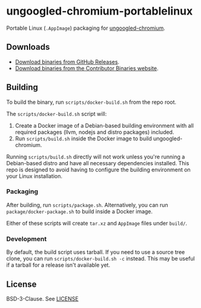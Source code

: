 # ungoogled-chromium-portablelinux
Portable Linux (`.AppImage`) packaging for [ungoogled-chromium](https://github.com/ungoogled-software/ungoogled-chromium).

## Downloads
- [Download binaries from GitHub Releases](https://github.com/ungoogled-software/ungoogled-chromium-portablelinux/releases).
- [Download binaries from the Contributor Binaries website](https://ungoogled-software.github.io/ungoogled-chromium-binaries/).

## Building
To build the binary, run `scripts/docker-build.sh` from the repo root.

The `scripts/docker-build.sh` script will:
1. Create a Docker image of a Debian-based building environment with all required packages (llvm, nodejs and distro packages) included.
2. Run `scripts/build.sh` inside the Docker image to build ungoogled-chromium.

Running `scripts/build.sh` directly will not work unless you're running a Debian-based distro and have all necessary dependencies installed. This repo is designed to avoid having to configure the building environment on your Linux installation.

### Packaging
After building, run `scripts/package.sh`. Alternatively, you can run `package/docker-package.sh` to build inside a Docker image.

Either of these scripts will create `tar.xz` and `AppImage` files under `build/`.

### Development
By default, the build script uses tarball. If you need to use a source tree clone, you can run `scripts/docker-build.sh -c` instead. This may be useful if a tarball for a release isn't available yet.

## License
BSD-3-Clause. See [LICENSE](LICENSE)
